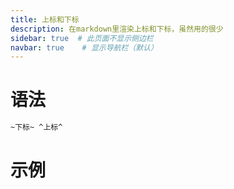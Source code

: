 ```yaml
---
title: 上标和下标
description: 在markdown里渲染上标和下标，虽然用的很少
sidebar: true  # 此页面不显示侧边栏
navbar: true    # 显示导航栏（默认）
---
```


# 语法
````markdown
~下标~ ^上标^
````


# 示例

<script setup>
import {MarkdownViewer} from "@"; 
import {ref} from "vue"; 
const typedExample = ref(`
~下标~ ^上标^
`)
</script>

<MarkdownViewer :text="typedExample" />
